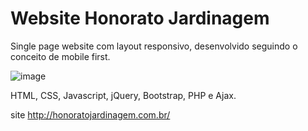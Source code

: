 # Website Honorato Jardinagem

Single page website com layout responsivo, desenvolvido seguindo o conceito de mobile first.

![image](https://user-images.githubusercontent.com/29076312/37561636-41c93790-2a32-11e8-9d8c-24b273ba5842.png)

HTML, CSS, Javascript, jQuery, Bootstrap, PHP e Ajax.

site http://honoratojardinagem.com.br/
